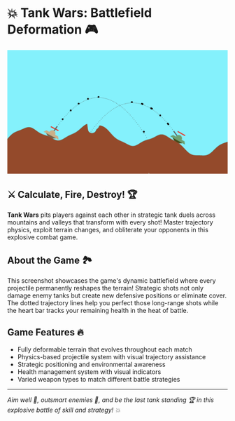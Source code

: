 # 💥 Tank Wars: Battlefield Deformation 🎮

![Tank Wars Screenshot](tank_wars/tank-wars.png)

## ⚔️ Calculate, Fire, Destroy! 🏆

**Tank Wars** pits players against each other in strategic tank duels across mountains and valleys that transform with every shot! Master trajectory physics, exploit terrain changes, and obliterate your opponents in this explosive combat game.

## About the Game 🏞️

This screenshot showcases the game's dynamic battlefield where every projectile permanently reshapes the terrain! Strategic shots not only damage enemy tanks but create new defensive positions or eliminate cover. The dotted trajectory lines help you perfect those long-range shots while the heart bar tracks your remaining health in the heat of battle.

## Game Features 🔥

* Fully deformable terrain that evolves throughout each match
* Physics-based projectile system with visual trajectory assistance
* Strategic positioning and environmental awareness
* Health management system with visual indicators
* Varied weapon types to match different battle strategies

---

*Aim well 🎯, outsmart enemies 🧠, and be the last tank standing 🏆 in this explosive battle of skill and strategy! 💥*